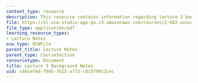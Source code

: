 ```yaml
---
content_type: resource
description: This resource contains information regarding lecture 3 background notes.
file: https://ol-ocw-studio-app-qa.s3.amazonaws.com/courses/2-682-acoustical-oceanography-spring-2012/c46cef6df0457b15a773c0c5f99c2cec_MIT2_682S12_bglec03.pdf
file_type: application/pdf
learning_resource_types:
- Lecture Notes
ocw_type: OCWFile
parent_title: Lecture Notes
parent_type: CourseSection
resourcetype: Document
title: Lecture 3 Background Notes
uid: c46cef6d-f045-7b15-a773-c0c5f99c2cec
---
```

